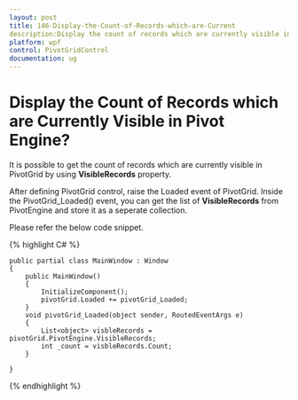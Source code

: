 ```yaml
---
layout: post
title: 146-Display-the-Count-of-Records-which-are-Current
description:Display the count of records which are currently visible in pivot engine?
platform: wpf
control: PivotGridControl
documentation: ug
---
```


# Display the Count of Records which are Currently Visible in Pivot Engine?

It is possible to get the count of records which are currently visible in PivotGrid by using **VisibleRecords** property.

After defining PivotGrid control, raise the Loaded event of PivotGrid. Inside the PivotGrid_Loaded() event, you can get the list of **VisibleRecords** from PivotEngine and store it as a seperate collection.

Please refer the below code snippet. 

{% highlight C# %}

    public partial class MainWindow : Window
    {
        public MainWindow()
        {
            InitializeComponent();
            pivotGrid.Loaded += pivotGrid_Loaded;
        }
        void pivotGrid_Loaded(object sender, RoutedEventArgs e)
        {
            List<object> visbleRecords = pivotGrid.PivotEngine.VisibleRecords;
            int _count = visbleRecords.Count;
        }

    }

{% endhighlight %}
